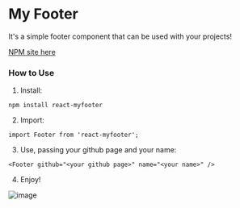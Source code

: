 # My Footer

It's a simple footer component that can be used with your projects!

[NPM site here](https://www.npmjs.com/package/myfooter)

### How to Use

1. Install:

`npm install react-myfooter`

2. Import:

`import Footer from 'react-myfooter';`

3. Use, passing your github page and your name:

`<Footer github="<your github page>" name="<your name>" />`

4. Enjoy!

![image](https://i.imgur.com/BWjRTNB.png)
